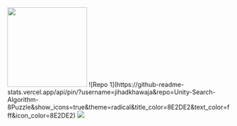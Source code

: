 <img height="180em" src="https://github-readme-stats.vercel.app/api/top-langs/?username=jihadkhawaja&theme=dark&layout=compact" />
![Repo 1](https://github-readme-stats.vercel.app/api/pin/?username=jihadkhawaja&repo=Unity-Search-Algorithm-8Puzzle&show_icons=true&theme=radical&title_color=8E2DE2&text_color=fff&icon_color=8E2DE2)
<img src="https://visitor-badge.laobi.icu/badge?page_id=jihadkhawaja" id="counter">
